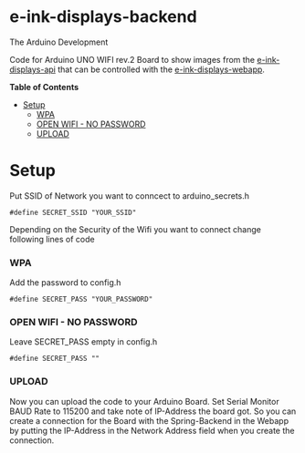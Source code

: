 # e-ink-displays-backend
The Arduino Development

Code for Arduino UNO WIFI rev.2 Board to show images from the [e-ink-displays-api](https://github.com/noi-techpark/e-ink-displays-api) that can be controlled with the [e-ink-displays-webapp](https://github.com/noi-techpark/e-ink-displays-webapp).

<!-- START doctoc generated TOC please keep comment here to allow auto update -->
<!-- DON'T EDIT THIS SECTION, INSTEAD RE-RUN doctoc TO UPDATE -->
**Table of Contents**

- [Setup](#setup)
    - [WPA](#wpa)
    - [OPEN WIFI - NO PASSWORD](#open-wifi---no-password)
    - [UPLOAD](#upload)

<!-- END doctoc generated TOC please keep comment here to allow auto update -->

# Setup
Put SSID of Network you want to conncect to arduino_secrets.h
```
#define SECRET_SSID "YOUR_SSID"
``` 

Depending on the Security of the Wifi you want to connect change following lines of code

### WPA
Add the password to config.h
```
#define SECRET_PASS "YOUR_PASSWORD"
```
### OPEN WIFI - NO PASSWORD
Leave SECRET_PASS empty in config.h
```
#define SECRET_PASS ""
```

### UPLOAD
Now you can upload the code to your Arduino Board. Set Serial Monitor BAUD Rate to 115200 and take note of IP-Address the board got. So you can create a connection for the Board with the Spring-Backend in the Webapp by putting the IP-Address in the Network Address field when you create the connection.